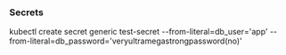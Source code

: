 ### Secrets
kubectl create secret generic test-secret --from-literal=db_user='app' --from-literal=db_password='veryultramegastrongpassword(no)'